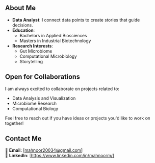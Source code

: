 ## About Me  
- **Data Analyst**:
    I connect data points to create stories that guide decisions. 
- **Education**:  
  - Bachelors in Applied Biosciences  
  - Masters in Industrial Biotechnology  
- **Research Interests**:  
  - Gut Microbiome  
  - Computational Microbiology
  - Storytelling

## Open for Collaborations  
I am always excited to collaborate on projects related to:  
- Data Analysis and Visualization  
- Microbiome Research  
- Computational Biology  

Feel free to reach out if you have ideas or projects you'd like to work on together!  

## Contact Me  
📧 **Email**: [mahnoor20034@gmail.com]  
💼 **LinkedIn**: [https://www.linkedin.com/in/mahnoorm/]  
